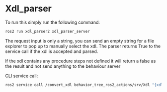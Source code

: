 # Xdl_parser


To run this simply run the following command:

```sh
ros2 run xdl_parser2 xdl_parser_server
```

The request input is only a string, you can send an empty string for a file explorer to pop up to manually select the xdl. The parser returns True to the service call if the xdl is accepted and parsed.

If the xdl contains any procedure steps not defined it will return a false as the result and not send anything to the behaviour server

CLI service call:

```sh
ros2 service call /convert_xdl behavior_tree_ros2_actions/srv/Xdl "{xdl:""}"
```